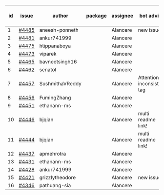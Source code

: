 | id | issue | author | package | assignee | bot advice | created date of issue | target release date | date from target |
| ------ | ------ | ------ | ------ | ------ | ------ | ------ | ------ | :-----: |
| 1 | [#4485](https://github.com/Azure/sdk-release-request/issues/4485) | aneesh-ponneth |  | Alancere | new issue. | 08-31 | 09-22 |  |
| 2 | [#4481](https://github.com/Azure/sdk-release-request/issues/4481) | ankur741999 |  | Alancere |  | 08-30 | 09-22 |  |
| 3 | [#4475](https://github.com/Azure/sdk-release-request/issues/4475) | htippanaboya |  | Alancere |  | 08-29 | 09-22 |  |
| 4 | [#4473](https://github.com/Azure/sdk-release-request/issues/4473) | viparek |  | Alancere |  | 08-29 | 09-22 |  |
| 5 | [#4465](https://github.com/Azure/sdk-release-request/issues/4465) | bavneetsingh16 |  | Alancere |  | 08-28 | 09-22 |  |
| 6 | [#4462](https://github.com/Azure/sdk-release-request/issues/4462) | senatol |  | Alancere |  | 08-23 | 09-22 |  |
| 7 | [#4457](https://github.com/Azure/sdk-release-request/issues/4457) | SushmithaVReddy |  | Alancere | Attention to inconsistent tag | 08-23 | 09-22 |  |
| 8 | [#4456](https://github.com/Azure/sdk-release-request/issues/4456) | FumingZhang |  | Alancere |  | 08-23 | 09-22 |  |
| 9 | [#4451](https://github.com/Azure/sdk-release-request/issues/4451) | ethanann-ms |  | Alancere |  | 08-17 | 09-22 |  |
| 10 | [#4446](https://github.com/Azure/sdk-release-request/issues/4446) | bjqian |  | Alancere | multi readme link! | 08-17 | 09-22 |  |
| 11 | [#4444](https://github.com/Azure/sdk-release-request/issues/4444) | bjqian |  | Alancere | multi readme link! | 08-17 | 09-22 |  |
| 12 | [#4437](https://github.com/Azure/sdk-release-request/issues/4437) | apmehrotra |  | Alancere |  | 08-16 | 09-22 |  |
| 13 | [#4431](https://github.com/Azure/sdk-release-request/issues/4431) | ethanann-ms |  | Alancere |  | 08-15 | 09-22 |  |
| 14 | [#4428](https://github.com/Azure/sdk-release-request/issues/4428) | ankur741999 |  | Alancere |  | 08-14 | 09-22 |  |
| 15 | [#4421](https://github.com/Azure/sdk-release-request/issues/4421) | grizzlytheodore |  | Alancere | new issue. | 08-12 | 09-22 |  |
| 16 | [#4346](https://github.com/Azure/sdk-release-request/issues/4346) | pathuang-sia |  | Alancere |  | 07-19 | 08-25 |  |
